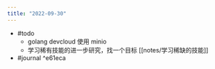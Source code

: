 ```yaml
---
title: "2022-09-30"
---
```


 - #todo 
	* golang devcloud 使用 minio
	* 学习稀有技能的进一步研究，找一个目标 [[notes/学习稀缺的技能]]
- #journal ^e61eca